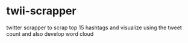 # twii-scrapper
twitter scrapper to scrap top 15 hashtags and visualize using the tweet count and also develop word cloud
